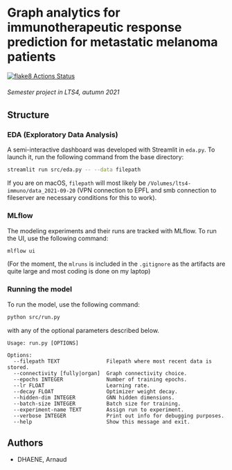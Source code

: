 # Graph analytics for immunotherapeutic response prediction for metastatic melanoma patients

[![flake8 Actions Status](https://github.com/arnauddhaene/graphmel/actions/workflows/lint.yml/badge.svg)](https://github.com/arnauddhaene/graphmel/actions)

###### Semester project in LTS4, autumn 2021

## Structure

### EDA (Exploratory Data Analysis)

A semi-interactive dashboard was developed with Streamlit in `eda.py`. To launch it, run the following command from the base directory:

```bash
streamlit run src/eda.py -- --data filepath
```

If you are on macOS, `filepath` will most likely be `/Volumes/lts4-immuno/data_2021-09-20` (VPN connection to EPFL and smb connection to fileserver are necessary conditions for this to work).

### MLflow

The modeling experiments and their runs are tracked with MLflow. To run the UI, use the following command:

```bash
mlflow ui
```

(For the moment, the `mlruns` is included in the `.gitignore` as the artifacts are quite large and most coding is done on my laptop)

### Running the model

To run the model, use the following command:

```bash
python src/run.py
```

with any of the optional parameters described below.

```
Usage: run.py [OPTIONS]

Options:
  --filepath TEXT               Filepath where most recent data is stored.
  --connectivity [fully|organ]  Graph connectivity choice.
  --epochs INTEGER              Number of training epochs.
  --lr FLOAT                    Learning rate.
  --decay FLOAT                 Optimizer weight decay.
  --hidden-dim INTEGER          GNN hidden dimensions.
  --batch-size INTEGER          Batch size for training.
  --experiment-name TEXT        Assign run to experiment.
  --verbose INTEGER             Print out info for debugging purposes.
  --help                        Show this message and exit.
```

## Authors

* DHAENE, Arnaud
